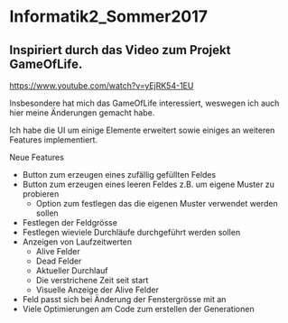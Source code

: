 # Informatik2_Sommer2017

## Inspiriert durch das Video zum Projekt GameOfLife.
https://www.youtube.com/watch?v=yEjRK54-1EU

Insbesondere hat mich das GameOfLife interessiert, weswegen ich auch hier meine Änderungen gemacht habe.

Ich habe die UI um einige Elemente erweitert sowie einiges an weiteren Features implementiert.

Neue Features
* Button zum erzeugen eines zufällig gefüllten Feldes
* Button zum erzeugen eines leeren Feldes z.B. um eigene Muster zu probieren
  * Option zum festlegen das die eigenen Muster verwendet werden sollen
* Festlegen der Feldgrösse
* Festlegen wieviele Durchläufe durchgeführt werden sollen
* Anzeigen von Laufzeitwerten
  * Alive Felder
  * Dead Felder
  * Aktueller Durchlauf
  * Die verstrichene Zeit seit start
  * Visuelle Anzeige der Alive Felder
* Feld passt sich bei Änderung der Fenstergrösse mit an
* Viele Optimierungen am Code zum erstellen der Generationen
